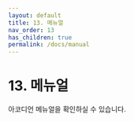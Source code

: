 ```yaml
---
layout: default
title: 13. 메뉴얼
nav_order: 13
has_children: true
permalink: /docs/manual
---
```


# 13. 메뉴얼

아코디언 메뉴얼을 확인하실 수 있습니다.
